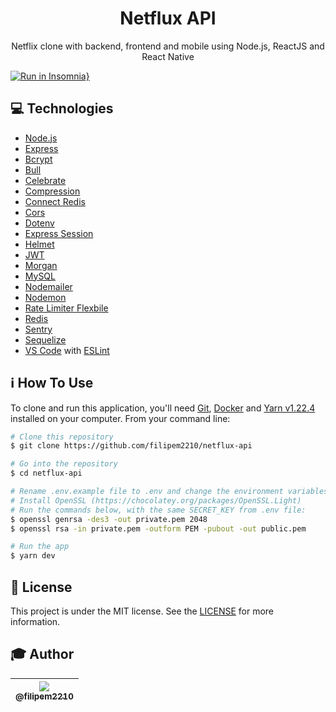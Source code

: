 <h1 align="center">Netflux API</h1>

<p align="center">Netflix clone with backend, frontend and mobile using Node.js, ReactJS and React Native</p>

[![Run in Insomnia}](https://insomnia.rest/images/run.svg)](https://insomnia.rest/run/?label=Netflux&uri=https%3A%2F%2Fgithub.com%2Ffilipem2210%2Fnetflux-api%2Fblob%2Fmaster%2Finsomnia-netflux-button.json)

## :computer: Technologies

* [Node.js](https://nodejs.org/en/)
* [Express](https://www.npmjs.com/package/express)
* [Bcrypt](https://www.npmjs.com/package/bcrypt)
* [Bull](https://www.npmjs.com/package/bull)
* [Celebrate](https://www.npmjs.com/package/celebrate)
* [Compression](https://www.npmjs.com/package/compression)
* [Connect Redis](https://www.npmjs.com/package/connect-redis)
* [Cors](https://www.npmjs.com/package/cors)
* [Dotenv](https://www.npmjs.com/package/dotenv)
* [Express Session](https://www.npmjs.com/package/express-session)
* [Helmet](https://www.npmjs.com/package/helmet)
* [JWT](https://www.npmjs.com/package/jsonwebtoken)
* [Morgan](https://www.npmjs.com/package/morgan)
* [MySQL](https://www.npmjs.com/package/mysql2)
* [Nodemailer](https://www.npmjs.com/package/nodemailer)
* [Nodemon](https://www.npmjs.com/package/nodemon)
* [Rate Limiter Flexbile](https://www.npmjs.com/package/rate-limiter-flexible)
* [Redis](https://www.npmjs.com/package/redis)
* [Sentry](https://www.npmjs.com/package/@sentry/node)
* [Sequelize](https://www.npmjs.com/package/sequelize)
* [VS Code](https://code.visualstudio.com/) with [ESLint](https://marketplace.visualstudio.com/items?itemName=dbaeumer.vscode-eslint)

## :information_source: How To Use

To clone and run this application, you'll need [Git](https://git-scm.com), [Docker](https://www.docker.com/products/docker-desktop) and [Yarn v1.22.4](https://yarnpkg.com/) installed on your computer. From your command line:

```bash
# Clone this repository
$ git clone https://github.com/filipem2210/netflux-api

# Go into the repository
$ cd netflux-api

# Rename .env.example file to .env and change the environment variables
# Install OpenSSL (https://chocolatey.org/packages/OpenSSL.Light)
# Run the commands below, with the same SECRET_KEY from .env file:
$ openssl genrsa -des3 -out private.pem 2048
$ openssl rsa -in private.pem -outform PEM -pubout -out public.pem

# Run the app
$ yarn dev
```

## :memo: License

This project is under the MIT license. See the [LICENSE](https://github.com/filipem2210/netflux-api/blob/master/LICENSE) for more information.

## :mortar_board: Author

| [<img src="https://avatars0.githubusercontent.com/u/47154367?s=115&u=193d66853bbf18dc0536b05ad10740931fa68642&v=4"><br><sub>@filipem2210</sub>](https://github.com/filipem2210) |
| :---: |
